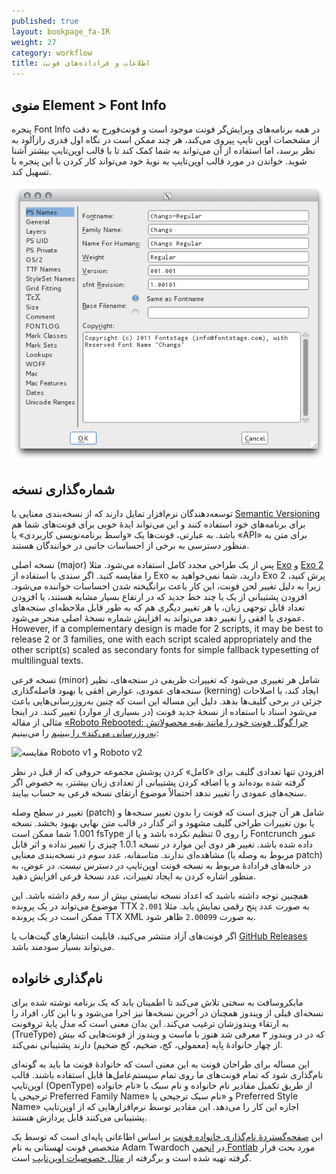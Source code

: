 ```yaml
---
published: true
layout: bookpage_fa-IR
weight: 27
category: workflow
title: اطلاعات و فراداده‌های فونت
---
```


## منوی Element > Font Info

پنجره Font Info در همه برنامه‌های ویرایش‌گر فونت موجود است
و فونت‌فورج به دقت از مشخصات اوپن تایپ پیروی می‌کند،
هر چند ممکن است در نگاه اول قدری رازآلود به نظر برسد،
اما استفاده از آن می‌تواند به شما کمک کند تا با قالب اوپن‌تایپ بیشتر آشنا شوید.
خواندن در مورد قالب اوپن‌تایپ به نوبهٔ خود می‌تواند کار کردن با این پنجره با تسهیل کند.

<img src="images/info_ps_names.png"/>

## شماره‌گذاری نسخه

توسعه‌دهندگان نرم‌افزار تمایل دارند که از نسخه‌بندی معنایی یا
[Semantic Versioning](http://semver.org)
برای برنامه‌های خود استفاده کنند
و این می‌تواند ایدهٔ خوبی برای فونت‌های شما هم باشد.
به عبارتی، فونت‌ها یک «واسط برنامه‌نویسی کاربردی» یا «API» برای متن به منظور دسترسی به برخی از احساسات جانبی در خوانندگان هستند.

نسخه اصلی (major) پس از یک طراحی مجدد کامل استفاده می‌شود.
مثلا [Exo] و [Exo 2] را مقایسه کنید.
اگر سندی با استفاده از Exo دارید،
شما نمی‌خواهید به Exo 2 پرش کنید،
زیرا به دلیل تغییر لحن فونت،
این کار باعث برانگیخته شدن احساسات خواننده می‌شود.
افزودن پشتیبانی از یک یا چند خط جدید که در ارتفاع بسیار مشابه هستند،
یا افزودن تعداد قابل توجهی زبان،
یا هر تغییر دیگری هم که به طور قابل ملاحظه‌ای سنجه‌های عمودی یا افقی را تغییر دهد
می‌تواند به افزایش شماره نسخهٔ اصلی منجر می‌شود.
However, if a complementary design is made for 2 scripts, it may be best to release 2 or 3 families, one with each script scaled appropriately and the other script(s) scaled as secondary fonts for simple fallback typesetting of multilingual texts. 


نسخه فرعی (minor) شامل هر تغییری می‌شود که تغییرات ظریفی در سنجه‌های، نظیر سنجه‌های عمودی، عوارض افقی یا بهبود فاصله‌گذاری (kerning) ایجاد کند،
یا اصلاحات جزئی در برخی گلیف‌ها بدهد.
دلیل این مساله این است که چنین به‌روزرسانی‌هایی باعث می‌شود اسناد با استفاده از نسخهٔ جدید فونت (در بسیاری از موارد) تغییر کنند.
در اینجا مثالی از مقاله
[«Roboto Rebooted: چرا گوگل فونت خود را مانند بقیه محصولاتش  به‌روزرسانی می‌کند» را ببینیم](http://www.fastcodesign.com/3033126/roboto-rebooted-why-google-plans-to-update-its-font-like-the-rest-of-its-products)
را می‌بینیم:

![مقایسه Roboto v1 و Roboto v2](https://images.fastcompany.net/image/upload/w_596,c_limit,q_auto:best,f_auto,fl_lossy/fc/3033126-inline-i-thenewroboto2.jpg) 

افزودن تنها تعدادی گلیف برای  «کامل» کردن پوشش مجموعه حروفی که از قبل در نظر گرفته شده بوده‌اند
و یا اضافه کردن پشتیبانی از تعدادی زبان بیشتر،
به خصوص اگر سنجه‌های عمودی را تغییر ندهد احتمالاً موضوع ارتقای نسخه فرعی به حساب بیایند.

تغییر در سطح وصله (patch) شامل هر آن چیزی است که فونت را بدون تغییر سنجه‌ها و یا بون تغییرات طراحی گلیف مشهود و اثر گذار در قالب متن نهایی بهبود بخشد.
نسخه 1.001 شما ممکن است fsType را روی 0 تنظیم نکرده باشد
و یا از Fontcrunch عبور داده شده باشد.
تغییر هر دوی این موارد در نسخه 1.0.1 چیزی را تغییر نداده و اثر قابل مشاهده‌ای ندارند.
متاسفانه، عدد سوم در نسخه‌بندی معنایی (مربوط به وصله یا patch) در خانه‌های فرادادهٔ مربوط به نسخه فونت اوپن‌تایپ در دسترس نیست.
در عوض، به منظور اشاره کردن به ایجاد تغییرات، عدد نسخهٔ فرعی افزایش دهید.

همچنین توجه داشته باشید که اعداد نسخه نبایستی بیش از سه رقم داشته باشد.
این موضوع می‌تواند در یک پرونده TTX به صورت عدد پنج رقمی نمایش یابد.
مثلا `2.001` ممکن است در یک پرونده TTX XML به صورت `2.00099` ظاهر شود.

اگر فونت‌های آزاد منتشر می‌کنید، قابلیت انتشارهای گیت‌هاب یا [GitHub Releases](https://www.google.com/search?q=github+releases) می‌تواند بسیار سودمند باشد.

## نام‌گذاری خانواده

مایکروسافت به سختی تلاش می‌کند تا اطمینان یابد که یک برنامه نوشته شده برای نسخه‌ای قبلی از ویندوز همچنان در آخرین نسخه‌ها نیز  اجرا می‌شود و با این کار، افراد را به ارتقاء ویندوزشان ترغیب می‌کند.
این بدان معنی است که مدل پایهٔ تروفونت (TrueType) که در در ویندوز ۳ معرفی شد هنوز با ماست و ویندوز از فونت‌هایی که بیش از چهار خانوادهٔ پایه (معمولی، کج، ضخیم، کج ضخیم) دارند پشتیبانی نمی‌کند.

این مساله برای طراحان فونت به این معنی است که خانوادهٔ‌ فونت ما باید به گونه‌ای نام‌گذاری شود که تمام فونت‌های ما روی تمام سیستم‌عامل‌ها قابل استفاده باشند.
قالب اوپن‌تایپ (OpenType) از طریق تکمیل مقادیر نام خانواده و نام سبک با «نام خانواده ترجیحی یا Preferred Family Name» و «نام سبک ترجیحی یا Preferred Style Name» اجازه این کار را می‌دهد. این مقادیر توسط نرم‌افزارهایی که از اوپن‌تایپ پشتیبانی می‌کنند قابل پردازش هستند.

این
[صفحه‌گستردهٔ نام‌گذاری خانواده فونت](https://docs.google.com/spreadsheets/d/1ckHigO7kRxbm9ZGVQwJ6QJG_HjV_l_IRWJ_xeWnTSBg/edit#gid=0)
بر اساس اطاعاتی پایه‌ای است که توسط یک متخصص فونت لهستانی به نام Adam Twardoch در
[انجمن  Fontlab](http://forum.fontlab.com/index.php?topic=313.0)
مورد بحث قرار گرفته تهیه شده است
و برگرفته از 
[مثال خصوصیات اوپن‌تایپ](https://www.microsoft.com/typography/otspec/namesmp.htm)
است.

[Exo]: http://www.google.com/fonts/specimen/Exo
[Exo 2]: http://www.google.com/fonts/specimen/Exo+2
